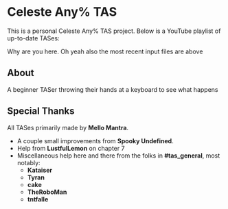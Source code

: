 # Celeste Any% TAS
This is a personal Celeste Any% TAS project.
Below is a YouTube playlist of up-to-date TASes:
<link>

Why are you here.
Oh yeah also the most recent input files are above




## About 

A beginner TASer throwing their hands at a keyboard to see what happens

## Special Thanks

All TASes primarily made by **Mello Mantra**.
- A couple small improvements from **Spooky Undefined**.
- Help from **LustfulLemon** on chapter 7
- Miscellaneous help here and there from the folks in **#tas_general**, most notably:
  - **Kataiser**
  - **Tyran**
  - **cake**
  - **TheRoboMan**
  - **tntfalle**
